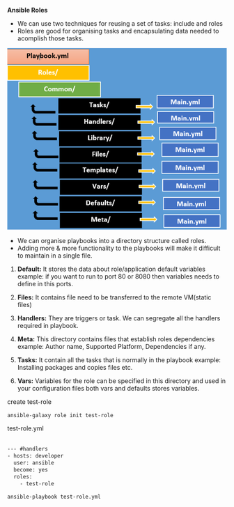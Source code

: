 **Ansible Roles**

- We can use two techniques for reusing a set of tasks: include and roles
- Roles are good for organising tasks and encapsulating data needed to acomplish those tasks.

![Alt-text](https://github.com/herrry107/ansible/blob/main/images/ansible-roles.png)

- We can organise playbooks into a directory structure called roles.
- Adding more & more functionality to the playbooks will make it difficult to maintain in a single file.

1) **Default:** It stores the data about role/application default variables example: if you want to run to port 80 or 8080 then variables needs to define in this ports.

2) **Files:** It contains file need to be transferred to the remote VM(static files)

3) **Handlers:** They are triggers or task. We can segregate all the handlers required in playbook.

4) **Meta:** This directory contains files that establish roles dependencies example: Author name, Supported Platform, Dependencies if any.

5) **Tasks:** It contain all the tasks that is normally in the playbook example: Installing packages and copies files etc.

6) **Vars:** Variables for the role can be specified in this directory and used in your configuration files both vars and defaults stores variables.

create test-role
<pre><code>ansible-galaxy role init test-role</code></pre>

test-role.yml
<pre><code>
--- #handlers
- hosts: developer
  user: ansible
  become: yes
  roles:
    - test-role
</code></pre>

<pre><code>ansible-playbook test-role.yml</code></pre>

